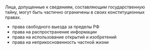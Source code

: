 Лица, допущенные к сведениям, составляющим государственную тайну, могут быть частично ограничены в своих конституционных правах.
- права свободного выезда за пределы РФ
- права на распространение информации
- права на использование открытий и изобретений
- права на неприкосновенность частной жизни